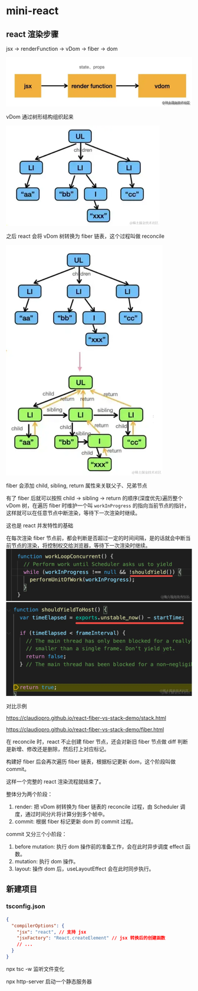 # mini-react

## react 渲染步骤

jsx -> renderFunction -> vDom -> fiber -> dom

![编译流程](image.png)

vDom 通过树形结构组织起来

![vDom](image-1.png)

之后 react 会将 vDom 树转换为 fiber 链表，这个过程叫做 reconcile

![alt text](image-2.png)

fiber 会添加 child, sibling, return 属性来关联父子、兄弟节点

有了 fiber 后就可以按照 child -> sibling -> return 的顺序(深度优先)遍历整个 vDom 树，在遍历 fiber 时维护一个叫 `workInProgress` 的指向当前节点的指针，这样就可以在任意节点中断渲染，等待下一次渲染时继续。

这也是 react 并发特性的基础

在每次渲染 fiber 节点前，都会判断是否超过一定的时间间隔，是的话就会中断当前节点的渲染，将控制权交给浏览器，等待下一次渲染时继续。
![alt text](image-3.png)
![alt text](image-4.png)

对比示例

https://claudiopro.github.io/react-fiber-vs-stack-demo/stack.html

https://claudiopro.github.io/react-fiber-vs-stack-demo/fiber.html

在 reconcile 时，react 不止创建 fiber 节点，还会对新旧 fiber 节点做 diff 判断是新增、修改还是删除，然后打上对应标记。

构建好 fiber 后会再次遍历 fiber 链表，根据标记更新 dom，这个阶段叫做 commit。

这样一个完整的 react 渲染流程就结束了。

整体分为两个阶段：

1. render: 把 vDom 树转换为 fiber 链表的 reconcile 过程，由 Scheduler 调度，通过时间分片将计算分到多个帧中。
2. commit: 根据 fiber 标记更新 dom 的 commit 过程。

commit 又分三个小阶段：

1. before mutation: 执行 dom 操作前的准备工作，会在此时异步调度 effect 函数。
2. mutation: 执行 dom 操作。
3. layout: 操作 dom 后，useLayoutEffect 会在此时同步执行。

## 新建项目

### tsconfig.json

```json
{
  "compilerOptions": {
    "jsx": "react", // 支持 jsx
    "jsxFactory": "React.createElement" // jsx 转换后的创建函数
    // ...
  }
}
```

npx tsc -w 监听文件变化

npx http-server 启动一个静态服务器
